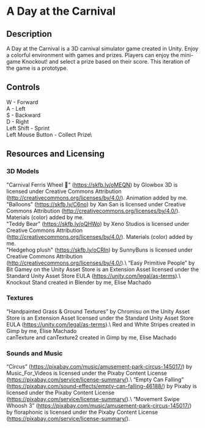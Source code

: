 # A Day at the Carnival

## Description
A Day at the Carnival is a 3D carnival simulator game created in Unity. Enjoy a colorful environment with games and prizes. Players can enjoy the mini-game Knockout! and select a prize based on their score. This iteration of the game is a prototype.

## Controls
W - Forward\
A - Left\
S - Backward\
D - Right\
Left Shift - Sprint\
Left Mouse Button - Collect Prize\

## Resources and Licensing

### 3D Models
"Carnival Ferris Wheel 🎡" (https://skfb.ly/oMEQN) by Glowbox 3D is licensed under Creative Commons Attribution (http://creativecommons.org/licenses/by/4.0/).
Animation added by me.\
"Balloons" (https://skfb.ly/C6no) by Xan San is licensed under Creative Commons Attribution (http://creativecommons.org/licenses/by/4.0/). 
Materials (color) added by me.\
"Teddy Bear" (https://skfb.ly/oQHWo) by Xeno Studios is licensed under Creative Commons Attribution (http://creativecommons.org/licenses/by/4.0/).
Materials (color) added by me.\
"Hedgehog plush" (https://skfb.ly/oCRIn) by SunnyBuns is licensed under Creative Commons Attribution (http://creativecommons.org/licenses/by/4.0/).\ 
“Easy Primitive People” by Bit Gamey on the Unity Asset Store is an Extension Asset licensed under the Standard Unity Asset Store EULA (https://unity.com/legal/as-terms).\ 
Knockout Stand created in Blender by me, Elise Machado

### Textures
“Handpainted Grass & Ground Textures” by Chromisu on the Unity Asset Store is an Extension Asset licensed under the Standard Unity Asset Store EULA (https://unity.com/legal/as-terms).\ 
Red and White Stripes created in Gimp by me, Elise Machado\
canTexture and canTexture2 created in Gimp by me, Elise Machado

### Sounds and Music
“Circus” (https://pixabay.com/music/amusement-park-circus-145017/) by Music_For_Videos is licensed under the Pixaby Content License (https://pixabay.com/service/license-summary/).\ 
“Empty Can Falling” (https://pixabay.com/sound-effects/empty-can-falling-46188/) by Pixaby is licensed under the Pixaby Content License (https://pixabay.com/service/license-summary/).\ 
“Movement Swipe Whoosh 3” (https://pixabay.com/music/amusement-park-circus-145017/) by floraphonic is licensed under the Pixaby Content License (https://pixabay.com/service/license-summary/). 
